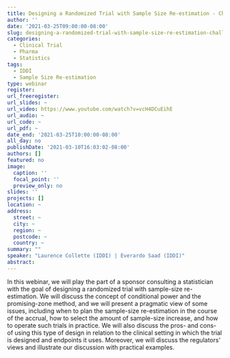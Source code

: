 ```yaml
---
title: Designing a Randomized Trial with Sample Size Re-estimation - Challenges and Best Practices
author: ''
date: '2021-03-25T09:00:00-08:00'
slug: designing-a-randomized-trial-with-sample-size-re-estimation-challenges-and-best-practices
categories:
  - Clinical Trial
  - Pharma
  - Statistics
tags:
  - IDDI
  - Sample Size Re-estimation
type: webinar
register: 
url_freeregister: 
url_slides: ~
url_video: https://www.youtube.com/watch?v=vcH4DCuEihE
url_audio: ~
url_code: ~
url_pdf: ~
date_end: '2021-03-25T10:00:00-08:00'
all_day: no
publishDate: '2021-03-10T16:03:02-08:00'
authors: []
featured: no
image:
  caption: ''
  focal_point: ''
  preview_only: no
slides: ''
projects: []
location: ~
address:
  street: ~
  city: ~
  region: ~
  postcode: ~
  country: ~
summary: ""
speaker: "Laurence Collette (IDDI) | Everardo Saad (IDDI)"
abstract: 
---
```

<!--more-->
In this webinar, we will play the part of a sponsor consulting a statistician with the goal of designing a randomized trial with sample-size re-estimation. We will discuss the concept of conditional power and the promising-zone method, and we will present a pragmatic view of some issues, including when to plan the sample-size re-estimation in the course of the accrual, how to select the amount of sample-size increase, and how to operate such trials in practice. We will also discuss the pros- and cons- of using this type of design in relation to the clinical setting in which the trial is designed and endpoints it uses. Moreover, we will discuss the regulators’ views and illustrate our discussion with practical examples.   
